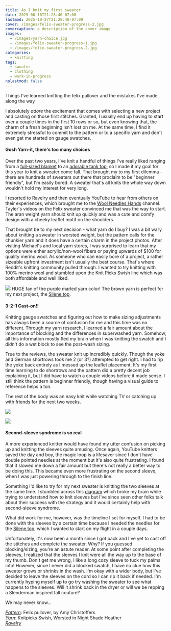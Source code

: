```yaml
---
title: As I knit my first sweater
date: 2025-08-16T21:28:40-07:00
lastmod: 2025-10-27T21:28:40-07:00
cover: /images/felix-sweater-progress-2.jpg
covercaption: a description of the cover image
images:
  - /images/yarn-choice.jpg
  - /images/felix-sweater-progress-1.jpg
  - /images/felix-sweater-progress-2.jpg
categories:
  - knitting
tags:
  - sweater
  - clothing
  - work-in-progress
nolastmod: false
---
```


Things I've learned knitting the felix pullover and the mistakes I've made along the way

<!--more-->

I absolutely _adore_ the excitement that comes with selecting a new project and casting on those first stitches. Granted, I usually end up having to start over a couple times in the first 10 rows or so, but even knowing that, the charm of a fresh beginning isn't lost on me. At the same time, I find it extremely stressful to commit to the pattern or to a specific yarn and don't even get me started on gauge swatches.

#### Gosh Yarn-it, there's too many choices

Over the past two years, I've knit a handful of things I've really liked ranging from a [full-sized blanket](https://www.ravelry.com/projects/Snigdhas/billowy-quilted-throw-blanket) to an [adorable tank top](https://www.ravelry.com/projects/Snigdhas/olive-top), so I made it my goal for this year to knit a sweater come fall. That brought my to my first dilemma - there are hundreds of sweaters out there that proclaim to be "beginner friendly", but I'm easily bored. A sweater that's all knits the whole way down wouldn't hold my interest for very long.

I resorted to Ravelry and then eventually YouTube to hear from others on their experiences, which brought me to the [Wool Needles Hands](https://www.youtube.com/@WOOLNEEDLESHANDS) channel. Tayler's videos on the Felix sweater convinced me that was the way to start. The aran weight yarn should knit up quickly and was a cute and comfy design with a cheeky leaflet motif on the shoulders.

That brought be to my next decision - what yarn do I buy? I was a bit wary about knitting a sweater in worsted weight, but the pattern calls for the chunkier yarn and it does have a certain charm in the project photos. After visiting Michael's and local yarn stores, I was surprised to learn that my options were either acrylic/non-wool fibers or paying upwards of $100 for quality merino wool. As someone who can easily bore of a project, a rather sizeable upfront investment isn't usually the best course. That's where Reddit's knitting community pulled through. I wanted to try knitting with 100% merino wool and stumbled upon the Knit Picks Swish line which was both affordable and well liked.

![](/images/yarn-choice.jpg)
HUGE fan of the purple marled yarn color! The brown yarn is perfect for my next project, the [Silene top](http://snigdha.dev/posts/silene-top/).

#### 3-2-1 Cast-on!!
Knitting gauge swatches and figuring out how to make sizing adjustments has always been a source of confusion for me and this time was no different. Through my yarn research, I learned a fair amount about the importance of blocking and the differences in superwashed yarn. Somehow, all this information mostly fled my brain when I was knitting the swatch and I didn't do a wet block to see the post-wash sizing.

True to the reviews, the sweater knit up incredibly quickly. Though the yoke and German shortrows took me 2 (or 3?) attempted to get right. I had to rip the yoke back entirely as I messed up the leaflet placement. It's my first time learning to do shortrows and the pattern did a pretty decent job explaining it, but I did have to watch a couple videos before it made sense. I still think the pattern is beginner friendly, though having a visual guide to reference helps a ton.

The rest of the body was an easy knit while watching TV or catching up with friends for the next two weeks.

![](/images/felix-sweater-progress-1.jpg)

![](/images/felix-sweater-progress-2.jpg)

#### Second-sleeve syndrome is so real
A more experienced knitter would have found my utter confusion on picking up and knitting the sleeves quite amusing. Once again, YouTube knitters saved the day and boy, the magic loop is a lifesaver since I don't have double pointed needles at the moment but it's also quite frustrating. I found that it slowed me down a fair amount but there's not really a better way to be doing this. This became even more frustrating on the second sleeve, when I was just powering through to the finish line.

Something I'd like to try for my next sweater is knitting the two sleeves at the same time. I stumbled across this [diagram](https://www.reddit.com/r/knitting/comments/193j4fm/comment/kh9y0tj/?utm_source=share&utm_medium=web3x&utm_name=web3xcss&utm_term=1&utm_content=share_button) which broke my brain while trying to understand how to knit sleeves but I've since seen other folks talk about their success with the strategy and it would certainly help with second-sleeve syndrome.

What did work for me, however, was the timeline I set for myself. I had to be done with the sleeves by a certain time because I needed the needles for the [Silene top](http://snigdha.dev/posts/silene-top/), which I wanted to start on my flight in a couple days.

Unfortunately, it's now been a month since I got back and I've yet to cast off the stitches and complete the sweater. Why? If you guessed blocking/sizing, you're an astute reader. At some point after completing the sleeves, I realized that the sleeves I knit were all the way up to the base of my thumb. Don't get me wrong, I like a long cozy sleeve to tuck my palms into! However, since I never did a blocked swatch, I have no clue how this sweater grows or shrinks in the wash. I'm okay with a wider body, but I've decided to leave the sleeves on the cord so I can rip it back if needed. I'm currently hyping myself up to go try washing the sweater to see what happens to the sleeves. Will it shrink back in the dryer or will we be repping a Slenderman inspired fall couture?

We may never know...

*[Pattern](https://www.ravelry.com/patterns/library/felix-pullover)*: Felix pullover, by Amy Christoffers \
*[Yarn](https://www.knitpicks.com/night-shade-heather/p/N4130v)*: Knitpicks Swish, Worsted in Night Shade Heather \
*[Ravelry](https://www.ravelry.com/projects/Snigdhas/felix-pullover)*
